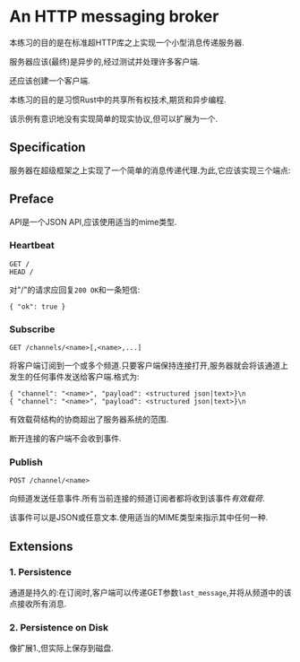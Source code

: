 # An HTTP messaging broker

本练习的目的是在标准超HTTP库之上实现一个小型消息传递服务器.

服务器应该(最终)是异步的,经过测试并处理许多客户端.

还应该创建一个客户端.

本练习的目的是习惯Rust中的共享所有权技术,期货和异步编程.

该示例有意识地没有实现简单的现实协议,但可以扩展为一个.

## Specification

服务器在超级框架之上实现了一个简单的消息传递代理.为此,它应该实现三个端点:

## Preface

API是一个JSON API,应该使用适当的mime类型.

### Heartbeat

```
GET /
HEAD /
```

对"/"的请求应回复`200 OK`和一条短信:

```
{ "ok": true }
```

### Subscribe

```
GET /channels/<name>[,<name>,...]
```

将客户端订阅到一个或多个频道.只要客户端保持连接打开,服务器就会将该通道上发生的任何事件发送给客户端.格式为:

```
{ "channel": "<name>", "payload": <structured json|text>}\n
{ "channel": "<name>", "payload": <structured json|text>}\n
```

有效载荷结构的协商超出了服务器系统的范围.

断开连接的客户端不会收到事件.

### Publish

```
POST /channel/<name>
```

向频道发送任意事件.所有当前连接的频道订阅者都将收到该事件*有效载荷*.

该事件可以是JSON或任意文本.使用适当的MIME类型来指示其中任何一种.

## Extensions

### 1. Persistence

通道是持久的:在订阅时,客户端可以传递GET参数`last_message`,并将从频道中的该点接收所有消息.

### 2. Persistence on Disk

像扩展1.,但实际上保存到磁盘.
